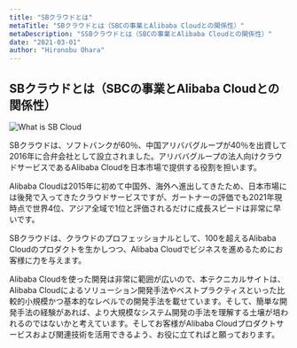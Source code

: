```yaml
---
title: "SBクラウドとは"
metaTitle: "SBクラウドとは（SBCの事業とAlibaba Cloudとの関係性）"
metaDescription: "SSBクラウドとは（SBCの事業とAlibaba Cloudとの関係性）"
date: "2021-03-01"
author: "Hironobu Ohara"
---
```



## SBクラウドとは（SBCの事業とAlibaba Cloudとの関係性）


![What is SB Cloud](https://raw.githubusercontent.com/ohiro18/technical.site/master/content/introduction/images/1.1.PNG "What is SB Cloud")


SBクラウドは、ソフトバンクが60％、中国アリババグループが40％を出資して2016年に合弁会社として設立されました。アリババグループの法人向けクラウドサービスであるAlibaba Cloudを日本市場で提供する役割を担います。

Alibaba Cloudは2015年に初めて中国外、海外へ進出してきたため、日本市場には後発で入ってきたクラウドサービスですが、ガートナーの評価でも2021年現時点で世界4位、アジア全域で1位と評価されるだけに成長スピードは非常に早いです。


SBクラウドは、クラウドのプロフェッショナルとして、100を超えるAlibaba Cloudのプロダクトを生かしつつ、Alibaba Cloudでビジネスを進めるためにお客様に力を与えます。


Alibaba Cloudを使った開発は非常に範囲が広いので、本テクニカルサイトは、Alibaba Cloudによるソリューション開発手法やベストプラクティスといった比較的小規模かつ基本的なレベルでの開発手法を載せています。そして、簡単な開発手法の経験があれば、より大規模なシステム開発の手法を理解する土壌が培われるのではないかと考えています。そしてお客様がAlibaba Cloudプロダクトサービスおよび関連技術を活用できるよう、お役に立てればと願っております。

